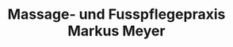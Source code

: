 ---
title: "Massage- und Fusspflegepraxis Markus Meyer"
url: /osnabrueck/massage-und-fusspflegepraxis-markus-meyer/
shop: Massage
---